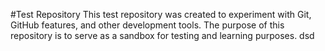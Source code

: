 #Test Repository
This test repository was created to experiment with Git, GitHub features, and other development tools. The purpose of this repository is to serve as a sandbox for testing and learning purposes.
dsd
